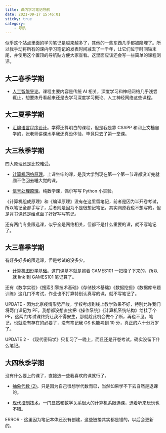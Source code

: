```yaml
---
title: 课内学习笔记导航
date: 2021-09-17 15:46:01
sticky: true
category:
    - 导航
---
```


似乎这个站点里面的学习笔记是越来越多了，其他的一些东西几乎都被隐埋了。所以我手动将所有的课内学习笔记的发表时间减去了一千年，让它们位于时间轴末尾，并使用这个置顶的导航贴方便大家查看。这里面应该还会写一些简单的课程测评。

<!-- more -->

## 大二春季学期

- [人工智能导论](/1021/06/16/note-of-iai)。课程主要内容是传统 AI 相关，深度学习和神经网络几乎浅尝辄止，想要炼丹看起来还是去学习深度学习概论、人工神经网络这些课程。

## 大二夏季学期

- [汇编语言程序设计](/1021/08/09/note-of-asm)。学得还算明白的课程，但是我是靠 CSAPP 和网上文档自学的，张老师讲课水平我还真没体验，毕竟只去了第一堂课。

## 大三秋季学期

四大原理还是比较难受。

- [计算机网络原理](/1021/09/13/note-of-net)。上课坐牢的课，是我大学到现在第一个第一节课都没听完就绷不住回去睡大觉的课。

- [信号处理原理](/1021/09/14/note-of-dsp)。纯数学课，偶尔写写 Python 小实验。

《计算机组成原理》和《编译原理》没有在这里留笔记，前者是因为半开卷考试，所以笔记全都手写了，后者则是因为不是很想记笔记。其实网原我也不想写的，但是背书课还是给点面子好好写写笔记。

还有两门专业限选课，似乎全是网络相关，但都不是什么重要的课，就不写笔记了。

## 大三春季学期

有好多好多的限选课，但是考试的没多少。

- [计算机图形学基础](/2021/10/16/note-of-games101)。这门课基本就是照着 GAMES101 一把梭子下来的，所以就 link 到 GAMES101 笔记算了。

还有《数学实验》《搜索引擎技术基础》《存储技术基础》《数据挖掘》《数据库专题训练》这几门不考试，作业也不打算特别认真写的课，就不写笔记了。

UPDATE - 因为北京疫情形势严峻，学校考虑到线上教学效果不好，特别允许我们将两门课记为 PF。我想都没想直接把《操作系统》《计算机系统结构》给挂了个 PF，这两门考试课终究让我不得安生，那就趁此机会做个了断，再也不见。笔记，也就没有存在的必要了，没有笔记我 OS 也能考到 10 分，真正的六十分万岁了。

UPDATE 2 - 《现代密码学》只复习了一晚上，而且还是开卷考试，确实没留下什么笔记。

## 大四秋季学期

没有什么要上的课了，直接选一些我喜欢的课就行了。

- [抽象代数 (2)](/1021/06/16/note-of-iai)。只是因为自己很想学代数而已，当然如果学不下去自然是退课的。

- [现代控制技术](/1021/06/16/note-of-iai)。一门显然和数学关系很大的计算机系限选课，选着听来玩玩也不错。

ERROR - 这里因为笔记本体还没有创建，这些链接其实都是错的，以后会更新的。